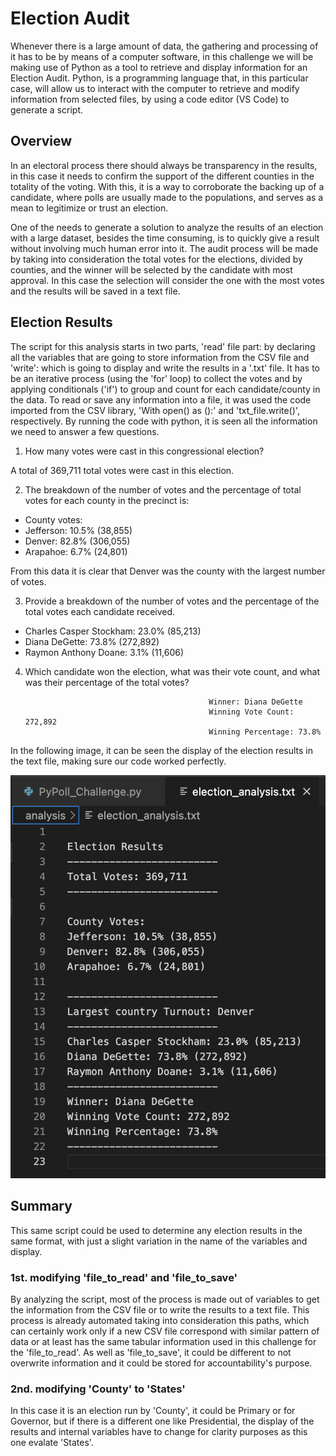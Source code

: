 # Election Audit

Whenever there is a large amount of data, the gathering and processing of it has to be by means of a computer software, in this challenge we will be making use of Python as a tool to retrieve and display information for an Election Audit. Python, is a programming language that, in this particular case, will allow us to interact with the computer to retrieve and modify information from selected files, by using a code editor (VS Code) to generate a script.

## Overview

In an electoral process there should always be transparency in the results, in this case it needs to confirm the support of the different counties in the totality of the voting. With this, it is a way to corroborate the backing up of a candidate, where polls are usually made to the populations, and serves as a mean to legitimize or trust an election. 

One of the needs to generate a solution to analyze the results of an election with a large dataset, besides the time consuming, is to quickly give a result without involving much human error into it. The audit process will be made by taking into consideration the total votes for the elections, divided by counties, and the winner will be selected by the candidate with most approval. In this case the selection will consider the one with the most votes and the results will be saved in a text file.

## Election Results 

The script for this analysis starts in two parts, 'read' file part: by declaring all the variables that are going to store information from the CSV file and 'write': which is going to display and write the results in a '.txt' file. It has to be an iterative process (using the 'for' loop) to collect the votes and by applying conditionals ('if') to group and count for each candidate/county in the data. To read or save any information into a file, it was used the code imported from the CSV library, 'With open() as ():' and 'txt_file.write()', respectively. By running the code with python, it is seen all the information we need to answer a few questions. 

1. How many votes were cast in this congressional election?

A total of 369,711 total votes were cast in this election. 

2. The breakdown of the number of votes and the percentage of total votes for each county in the precinct is: 

- County votes:  
 - Jefferson: 10.5% (38,855)
 - Denver: 82.8% (306,055)
 - Arapahoe: 6.7% (24,801)

From this data it is clear that Denver was the county with the largest number of votes. 

3. Provide a breakdown of the number of votes and the percentage of the total votes each candidate received.

 - Charles Casper Stockham: 23.0% (85,213)
 - Diana DeGette: 73.8% (272,892)
 - Raymon Anthony Doane: 3.1% (11,606)

4. Which candidate won the election, what was their vote count, and what was their percentage of the total votes?

                                                Winner: Diana DeGette
                                                Winning Vote Count: 272,892
                                                Winning Percentage: 73.8%

In the following image, it can be seen the display of the election results in the text file, making sure our code worked perfectly. 

![Election_Audit.png](/Resources/Election_Audit.png) 

## Summary 

This same script could be used to determine any election results in the same format, with just a slight variation in the name of the variables and display.

 ### 1st. modifying 'file_to_read' and 'file_to_save'

By analyzing the script, most of the process is made out of variables to get the information from the CSV file or to write the results to a text file. 
This process is already automated taking into consideration this paths, which can certainly work only if a new CSV file correspond with similar pattern of data or at least has the same tabular information used in this challenge for the 'file_to_read'. As well as 'file_to_save', it could be different to not overwrite information and it could be stored for accountability's purpose. 

 ### 2nd. modifying 'County' to 'States'           
 
In this case it is an election run by 'County', it could be Primary or for Governor, but if there is a different one like Presidential, the display of the results and internal variables have to change for clarity purposes as this one evalate 'States'.  
 
